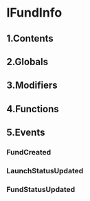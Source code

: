 # IFundInfo





## 1.Contents
<!-- START doctoc -->
<!-- END doctoc -->

## 2.Globals

## 3.Modifiers

## 4.Functions

## 5.Events
### FundCreated





### LaunchStatusUpdated





### FundStatusUpdated





